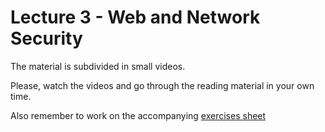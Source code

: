 # Lecture 3 - Web and Network Security

The material is subdivided in small videos.

Please, watch the videos and go through the reading material in your own time.

Also remember to work on the accompanying [exercises sheet](../exercises/EXERCISE3.md)
